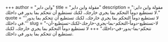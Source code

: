 +++
author = "واين داير"
title = "مقولة واين داير"
description = "مقولة واين داير: لا تستطيع دوماً التحكم بما يجري خارجك، لكنك تستطيع أن تتحكم بما يدور في داخلك."
quote = '''لا تستطيع دوماً التحكم بما يجري خارجك، لكنك تستطيع أن تتحكم بما يدور في داخلك.'''
slug = "لا-تستطيع-دوماً-التحكم-بما-يجري-خارجك-لكنك-تستطيع-أن-تتحكم-بما-يدور-في-داخلك"
+++
لا تستطيع دوماً التحكم بما يجري خارجك، لكنك تستطيع أن تتحكم بما يدور في داخلك.
